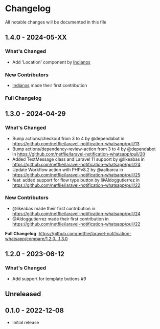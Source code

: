 # Changelog

All notable changes will be documented in this file

## 1.4.0 - 2024-05-XX

### What's Changed

* Add 'Location' component by [Indianos](https://github.com/Indianos)

### New Contributors

* [Indianos](https://github.com/Indianos) made their first contribution

### Full Changelog

## 1.3.0 - 2024-04-29

### What's Changed

* Bump actions/checkout from 3 to 4 by @dependabot in https://github.com/netflie/laravel-notification-whatsapp/pull/13
* Bump actions/dependency-review-action from 3 to 4 by @dependabot in https://github.com/netflie/laravel-notification-whatsapp/pull/20
* Added TextMessage class and Laravel 11 support by @likeabas in https://github.com/netflie/laravel-notification-whatsapp/pull/24
* Update Workflow action with PHPv8.2 by @aalbarca in https://github.com/netflie/laravel-notification-whatsapp/pull/25
* feat: added support for flow type button by @Aldoggutierrez in https://github.com/netflie/laravel-notification-whatsapp/pull/22

### New Contributors

* @likeabas made their first contribution in https://github.com/netflie/laravel-notification-whatsapp/pull/24
* @Aldoggutierrez made their first contribution in https://github.com/netflie/laravel-notification-whatsapp/pull/22

**Full Changelog**: https://github.com/netflie/laravel-notification-whatsapp/compare/1.2.0...1.3.0

## 1.2.0 - 2023-06-12

### What's Changed

- Add support for template buttons #9

## Unreleased

## 0.1.0 - 2022-12-08

- Initial release
